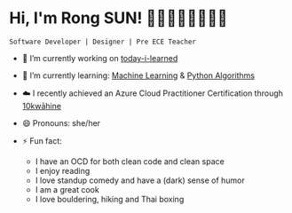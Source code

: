 # Hi, I'm Rong SUN! 🤸🤸🤸🤸🤸🤸🤸🛌

`Software Developer | Designer | Pre ECE Teacher`

- 🔭 I’m currently working on [today-i-learned](https://github.com/rongyue1/today-i-learned/tree/main)
- 🌱 I’m currently learning: [Machine Learning](https://www.coursera.org/specializations/machine-learning-introduction) & [Python Algorithms](https://www.udemy.com/course/data-structures-algorithms-python/)
- :cloud: I recently achieved an Azure Cloud Practitioner Certification through [10kwāhine](https://www.tech-academy.com.au/10kw%C4%81hine-w%C4%81hine)
- 😄 Pronouns: she/her

- ⚡ Fun fact:
  - I have an OCD for both clean code and clean space
  - I enjoy reading
  - I love standup comedy and have a (dark) sense of humor
  - I am a great cook
  - I love bouldering, hiking and Thai boxing
